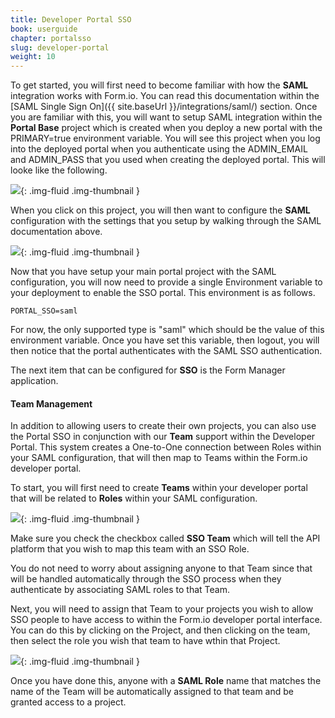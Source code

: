 ```yaml
---
title: Developer Portal SSO
book: userguide
chapter: portalsso
slug: developer-portal
weight: 10
---
```

To get started, you will first need to become familiar with how the **SAML** integration works with Form.io. You can read this documentation within the [SAML Single Sign On]({{ site.baseUrl }}/integrations/saml/) section. Once you are familiar with this, you will want to setup SAML integration within the **Portal Base** project which is created when you deploy a new portal with the PRIMARY=true environment variable. You will see this project when you log into the deployed portal when you authenticate using the ADMIN_EMAIL and ADMIN_PASS that you used when creating the deployed portal. This will looke like the following.

![](/assets/img/userguide/portalsso/portalbase.png){: .img-fluid .img-thumbnail }

When you click on this project, you will then want to configure the **SAML** configuration with the settings that you setup by walking through the SAML documentation above.

![](/assets/img/userguide/portalsso/portalsaml.png){: .img-fluid .img-thumbnail }

Now that you have setup your main portal project with the SAML configuration, you will now need to provide a single Environment variable to your deployment to enable the SSO portal. This environment is as follows.

    PORTAL_SSO=saml
    
For now, the only supported type is "saml" which should be the value of this environment variable. Once you have set this variable, then logout, you will then notice that the portal authenticates with the SAML SSO authentication.

The next item that can be configured for **SSO** is the Form Manager application.

#### Team Management
In addition to allowing users to create their own projects, you can also use the Portal SSO in conjunction with our **Team** support within the Developer Portal. This system creates a One-to-One connection between Roles within your SAML configuration, that will then map to Teams within the Form.io developer portal.

To start, you will first need to create **Teams** within your developer portal that will be related to **Roles** within your SAML configuration.

![](/assets/img/userguide/portalsso/role-developer.png){: .img-fluid .img-thumbnail }

Make sure you check the checkbox called **SSO Team** which will tell the API platform that you wish to map this team with an SSO Role.

You do not need to worry about assigning anyone to that Team since that will be handled automatically through the SSO process when they authenticate by associating SAML roles to that Team.

Next, you will need to assign that Team to your projects you wish to allow SSO people to have access to within the Form.io developer portal interface. You can do this by clicking on the Project, and then clicking on the team, then select the role you wish that team to have wthin that Project.

![](/assets/img/userguide/portalsso/project-teams.png){: .img-fluid .img-thumbnail }

Once you have done this, anyone with a **SAML Role** name that matches the name of the Team will be automatically assigned to that team and be granted access to a project.
